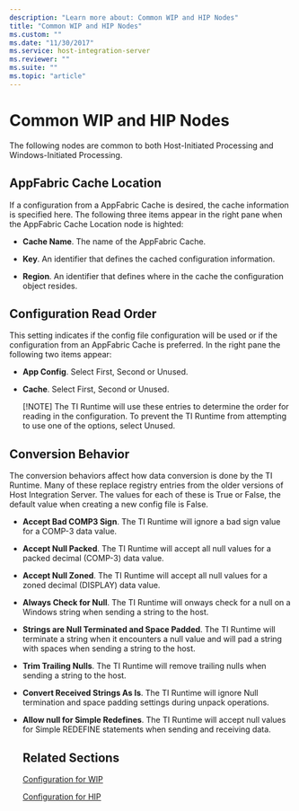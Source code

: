 ```yaml
---
description: "Learn more about: Common WIP and HIP Nodes"
title: "Common WIP and HIP Nodes"
ms.custom: ""
ms.date: "11/30/2017"
ms.service: host-integration-server
ms.reviewer: ""
ms.suite: ""
ms.topic: "article"
---
```

# Common WIP and HIP Nodes
The following nodes are common to both Host-Initiated Processing and Windows-Initiated Processing.

## **AppFabric Cache Location**

If a configuration from a AppFabric Cache is desired, the cache information is specified here. The following three items appear in the right pane when the AppFabric Cache Location node is highted:

- **Cache Name**. The name of the AppFabric Cache.

- **Key**. An identifier that defines the cached configuration information.

- **Region**. An identifier that defines where in the cache the configuration object resides.

## **Configuration Read Order**

This setting indicates if the config file configuration will be used or if the configuration from an AppFabric Cache is preferred.  In the right pane the following two items appear:

- **App Config**.  Select First, Second or Unused.

- **Cache**.  Select First, Second or Unused.

   [!NOTE] The TI Runtime will use these entries to determine the order for reading in the configuration. To prevent the TI Runtime from attempting to use one of the options, select Unused.
   
## **Conversion Behavior**

The conversion behaviors affect how data conversion is done by the TI Runtime. Many of these replace registry entries from the older versions of Host Integration Server.  The values for each of these is True or False, the default value when creating a new config file is False.
- **Accept Bad COMP3 Sign**. The TI Runtime will ignore a bad sign value for a COMP-3 data value.

- **Accept Null Packed**. The TI Runtime will accept all null values for a packed decimal (COMP-3) data value.
- **Accept Null Zoned**. The TI Runtime will accept all null values for a zoned decimal (DISPLAY) data value.
- **Always Check for Null**. The TI Runtime will onways check for a null on a Windows string when sending a string to the host.
- **Strings are Null Terminated and Space Padded**. The TI Runtime will terminate a string when it encounters a null value and will pad a string with spaces when sending a string to the host.
- **Trim Trailing Nulls**. The TI Runtime will remove trailing nulls when sending a string to the host.
- **Convert Received Strings As Is**. The TI Runtime will ignore Null termination and space padding settings during unpack operations.
- **Allow null for Simple Redefines**. The TI Runtime will accept null values for Simple REDEFINE statements when sending and receiving data.
  ## Related Sections
  [Configuration for WIP](../core/configuration-for-wip.md)
 
  [Configuration for HIP](../core/configuration-for-hip.md)
